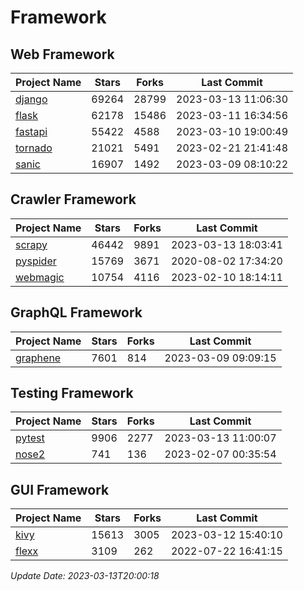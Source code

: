 # Framework

## Web Framework
| Project Name | Stars | Forks | Last Commit |
| ------------ | ----- | ----- | ----------- |
| [django](https://github.com/django/django) | 69264 | 28799 | 2023-03-13 11:06:30 |
| [flask](https://github.com/pallets/flask) | 62178 | 15486 | 2023-03-11 16:34:56 |
| [fastapi](https://github.com/tiangolo/fastapi) | 55422 | 4588 | 2023-03-10 19:00:49 |
| [tornado](https://github.com/tornadoweb/tornado) | 21021 | 5491 | 2023-02-21 21:41:48 |
| [sanic](https://github.com/sanic-org/sanic) | 16907 | 1492 | 2023-03-09 08:10:22 |

## Crawler Framework
| Project Name | Stars | Forks | Last Commit |
| ------------ | ----- | ----- | ----------- |
| [scrapy](https://github.com/scrapy/scrapy) | 46442 | 9891 | 2023-03-13 18:03:41 |
| [pyspider](https://github.com/binux/pyspider) | 15769 | 3671 | 2020-08-02 17:34:20 |
| [webmagic](https://github.com/code4craft/webmagic) | 10754 | 4116 | 2023-02-10 18:14:11 |

## GraphQL Framework
| Project Name | Stars | Forks | Last Commit |
| ------------ | ----- | ----- | ----------- |
| [graphene](https://github.com/graphql-python/graphene) | 7601 | 814 | 2023-03-09 09:09:15 |

## Testing Framework
| Project Name | Stars | Forks | Last Commit |
| ------------ | ----- | ----- | ----------- |
| [pytest](https://github.com/pytest-dev/pytest) | 9906 | 2277 | 2023-03-13 11:00:07 |
| [nose2](https://github.com/nose-devs/nose2) | 741 | 136 | 2023-02-07 00:35:54 |

## GUI Framework
| Project Name | Stars | Forks | Last Commit |
| ------------ | ----- | ----- | ----------- |
| [kivy](https://github.com/kivy/kivy) | 15613 | 3005 | 2023-03-12 15:40:10 |
| [flexx](https://github.com/flexxui/flexx) | 3109 | 262 | 2022-07-22 16:41:15 |

*Update Date: 2023-03-13T20:00:18*